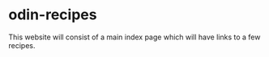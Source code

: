 # odin-recipes
This website will consist of a main index page which will have links to a few recipes. 